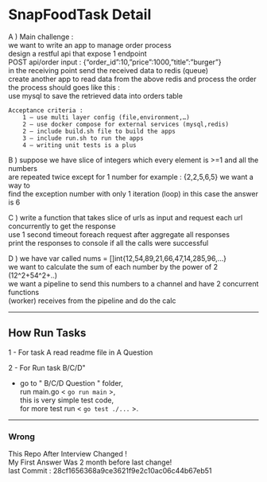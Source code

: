 # SnapFoodTask Detail

A ) Main challenge :  
 we want to write an app to manage order process  
design a restful api that expose 1 endpoint  
POST api/order input : {“order_id”:10,”price”:1000,”title”:”burger”}  
in the receiving point send the received data to redis (queue)  
create another app to read data from the above redis and process the order  
the process should goes like this :  
use mysql to save the retrieved data into orders table  

    Acceptance criteria :
        1 – use multi layer config (file,environment,…)
        2 – use docker compose for external services (mysql,redis)
        2 – include build.sh file to build the apps
        3 – include run.sh to run the apps
        4 – writing unit tests is a plus

B ) suppose we have slice of integers which every element is >=1 and all the numbers  
are repeated twice except for 1 number for example : {2,2,5,6,5} we want a way to  
find the exception number with only 1 iteration (loop) in this case the answer is 6  

C ) write a function that takes slice of urls as input and request each url concurrently
to get the response  
use 1 second timeout foreach request after aggregate all responses  
print the responses to console if all the calls were successful  

D ) we have var called nums = []int{12,54,89,21,66,47,14,285,96,…}  
we want to calculate the sum of each number by the power of 2 (12^2+54^2+..)  
we want a pipeline to send this numbers to a channel and have 2 concurrent functions  
(worker) receives from the pipeline and do the calc  

---

## How Run Tasks

1 - For task A read readme file in A Question

2 - For Run task B/C/D"

- go to  " B/C/D Question " folder,  
   run main.go < ` go run main ` >,  
   this is very simple test code,  
   for more test run < ` go test ./... ` >.

---

### Wrong

This Repo After Interview Changed !  
My First Answer Was 2 month before last change!  
last Commit : 28cf1656368a9ce3621f9e2c10ac06c44b67eb51

